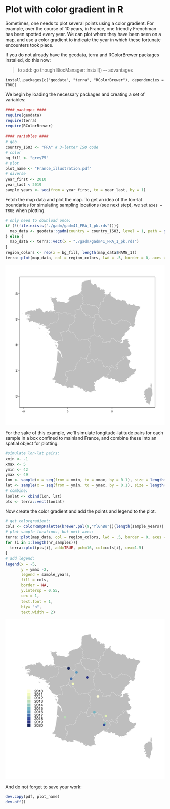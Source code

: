 # Plot with color gradient in R

Sometimes, one needs to plot several points using a color gradient. For example, over the course of 10 years, in France, one friendly Frenchman has been spotted every year. We can plot where they have been seen on a map, and use a color gradient to indicate the year in which these fortunate encounters took place.

If you do not already have the geodata, terra and RColorBrewer packages installed, do this now:

> to add: go though BiocManager::install() -- advantages

```
install.packages(c("geodata", "terra", "RColorBrewer"), dependencies = TRUE)
```

We begin by loading the necessary packages and creating a set of variables: 

```R
#### packages ####
require(geodata)
require(terra)
require(RColorBrewer)

#### variables ####
# geo
country_ISO3 <- "FRA" # 3-letter ISO code
# color
bg_fill <- "grey75"
# plot
plot_name <- "France_illustration.pdf"
# diverse
year_first <- 2010
year_last < 2019
sample_years <- seq(from = year_first, to = year_last, by = 1)
```

Fetch the map data and plot the map. To get an idea of the lon-lat boundaries for simulating sampling locations (see next step), we set `axes = TRUE` when plotting.

```R
# only need to download once:
if (!(file.exists("./gadm/gadm41_FRA_1_pk.rds"))){
  map_data <- geodata::gadm(country = country_ISO3, level = 1, path = getwd(), version = "latest")
} else {
  map_data <- terra::vect(x = "./gadm/gadm41_FRA_1_pk.rds")
}
region_colors <- rep(x = bg_fill, length(map_data$NAME_1))
terra::plot(map_data, col = region_colors, lwd = .5, border = 0, axes = TRUE)
```
![France_map](../images/France_illustration.png)

For the sake of this example, we'll simulate longitude-latitude pairs for each sample in a box confined to mainland France, and combine these into an spatial object for plotting. 

```R
#simulate lon-lat pairs:
xmin <- -1
xmax <- 5
ymin <- 42
ymax <- 49
lon <- sample(x = seq(from = xmin, to = xmax, by = 0.1), size = length(sample_years), replace = F)
lat <- sample(x = seq(from = ymin, to = ymax, by = 0.1), size = length(sample_years), replace = F)
# combine:
lonlat <- cbind(lon, lat)
pts <- terra::vect(lonlat)
```

Now create the color gradient and add the points and legend to the plot. 

```R
# get colorgradient:
cols <- colorRampPalette(brewer.pal(9,"YlGnBu"))(length(sample_years))
# plot sample locations, but omit axes:
terra::plot(map_data, col = region_colors, lwd = .5, border = 0, axes = FALSE)
for (i in 1:length(nr_samples)){ 
  terra::plot(pts[i], add=TRUE, pch=16, col=cols[i], cex=1.5)
}
# add legend:
legend(x = -5, 
       y = ymax -2,
       legend = sample_years,
       fill = cols,
       border = NA,
       y.intersp = 0.55,
       cex = 1,
       text.font = 1,
       bty= "n",
       text.width = 2)
```

![France_map_with_points](../images/France_illustration.2.png)

And do not forget to save your work:

```R
dev.copy(pdf, plot_name)
dev.off()
```












